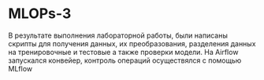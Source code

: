 # MLOPs-3
В результате выполнения лабораторной работы, были написаны скрипты для получения данных, их преобразования, разделения данных на тренировочные и тестовые а также проверки модели. На Airflow запускался конвейер, контроль операций осуществялся с помощью MLflow
